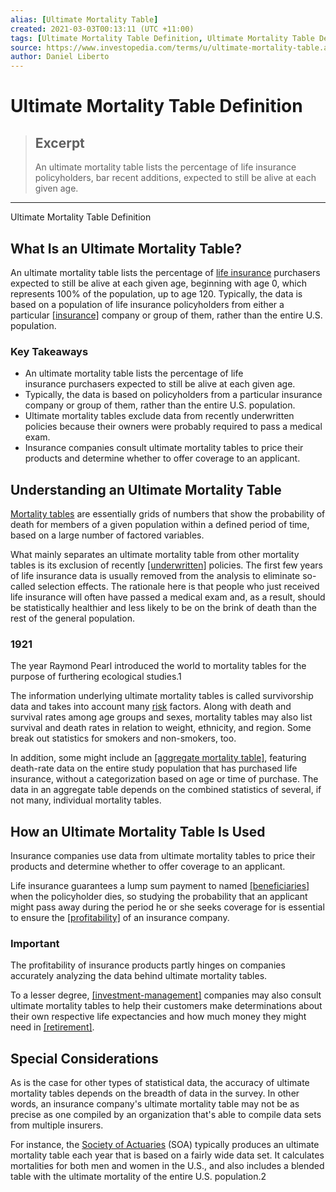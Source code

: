 ```yaml
---
alias: [Ultimate Mortality Table]
created: 2021-03-03T00:13:11 (UTC +11:00)
tags: [Ultimate Mortality Table Definition, Ultimate Mortality Table Definition]
source: https://www.investopedia.com/terms/u/ultimate-mortality-table.asp
author: Daniel Liberto
---
```


# Ultimate Mortality Table Definition

> ## Excerpt
> An ultimate mortality table lists the percentage of life insurance policyholders, bar recent additions, expected to still be alive at each given age.

---

Ultimate Mortality Table Definition
## What Is an Ultimate Mortality Table?

An ultimate mortality table lists the percentage of [life insurance](https://www.investopedia.com/terms/l/lifeinsurance.asp) purchasers expected to still be alive at each given age, beginning with age 0, which represents 100% of the population, up to age 120. Typically, the data is based on a population of life insurance policyholders from either a particular [[insurance]](https://www.investopedia.com/terms/i/insurance.asp) company or group of them, rather than the entire U.S. population.

### Key Takeaways

-   An ultimate mortality table lists the percentage of life insurance purchasers expected to still be alive at each given age.
-   Typically, the data is based on policyholders from a particular insurance company or group of them, rather than the entire U.S. population.
-   Ultimate mortality tables exclude data from recently underwritten policies because their owners were probably required to pass a medical exam.
-   Insurance companies consult ultimate mortality tables to price their products and determine whether to offer coverage to an applicant.

## Understanding an Ultimate Mortality Table

[Mortality tables](https://www.investopedia.com/articles/insurance/09/life-expectancy-insurance-annuity.asp) are essentially grids of numbers that show the probability of death for members of a given population within a defined period of time, based on a large number of factored variables.

What mainly separates an ultimate mortality table from other mortality tables is its exclusion of recently [[underwritten]](https://www.investopedia.com/terms/u/underwriting.asp) policies. The first few years of life insurance data is usually removed from the analysis to eliminate so-called selection effects. The rationale here is that people who just received life insurance will often have passed a medical exam and, as a result, should be statistically healthier and less likely to be on the brink of death than the rest of the general population.

### 1921

The year Raymond Pearl introduced the world to mortality tables for the purpose of furthering ecological studies.1

The information underlying ultimate mortality tables is called survivorship data and takes into account many [risk](https://www.investopedia.com/terms/r/risk.asp) factors. Along with death and survival rates among age groups and sexes, mortality tables may also list survival and death rates in relation to weight, ethnicity, and region. Some break out statistics for smokers and non-smokers, too.

In addition, some might include an [[aggregate mortality table]](https://www.investopedia.com/terms/a/aggregate-mortality-table.asp), featuring death-rate data on the entire study population that has purchased life insurance, without a categorization based on age or time of purchase. The data in an aggregate table depends on the combined statistics of several, if not many, individual mortality tables.

## How an Ultimate Mortality Table Is Used

Insurance companies use data from ultimate mortality tables to price their products and determine whether to offer coverage to an applicant.

Life insurance guarantees a lump sum payment to named [[beneficiaries]](https://www.investopedia.com/terms/b/beneficiary.asp) when the policyholder dies, so studying the probability that an applicant might pass away during the period he or she seeks coverage for is essential to ensure the [[profitability]](https://www.investopedia.com/terms/p/profit.asp) of an insurance company.

### Important

The profitability of insurance products partly hinges on companies accurately analyzing the data behind ultimate mortality tables.

To a lesser degree, [[investment-management]](https://www.investopedia.com/terms/i/investment-management.asp) companies may also consult ultimate mortality tables to help their customers make determinations about their own respective life expectancies and how much money they might need in [[retirement]](https://www.investopedia.com/terms/r/retirement.asp).

## Special Considerations

As is the case for other types of statistical data, the accuracy of ultimate mortality tables depends on the breadth of data in the survey. In other words, an insurance company's ultimate mortality table may not be as precise as one compiled by an organization that's able to compile data sets from multiple insurers.

For instance, the [Society of Actuaries](https://www.investopedia.com/terms/s/society-actuaries-soa.asp) (SOA) typically produces an ultimate mortality table each year that is based on a fairly wide data set. It calculates mortalities for both men and women in the U.S., and also includes a blended table with the ultimate mortality of the entire U.S. population.2
